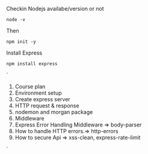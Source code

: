 Checkin Nodejs availabe/version or not
```
node -v
```
Then
```
npm init -y
```
Install Express
```
npm install express
```

`
1. Course plan
2. Environment setup
3. Create express server
4. HTTP request & response
5. nodemon and morgan package
6. Middleware
7. Express Error Handling Middleware => body-parser
8. How to handle HTTP errors.=> http-errors
9. How to secure Api => xss-clean, express-rate-limit







`
